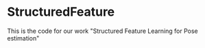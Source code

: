 # StructuredFeature
This is the code for our work "Structured Feature Learning for Pose estimation"
